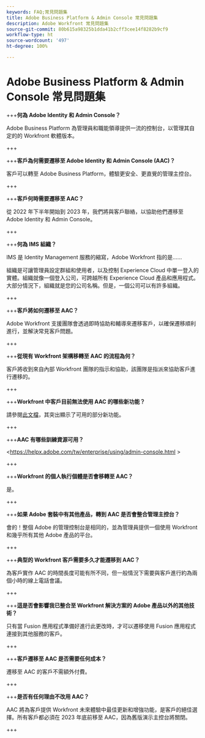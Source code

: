 ```yaml
---
keywords: FAQ;常見問題集
title: Adobe Business Platform & Admin Console 常見問題集
description: Adobe Workfront 常見問題集
source-git-commit: 80b615a98325b1dda41b2cff3cee14f8282b9cf9
workflow-type: ht
source-wordcount: '497'
ht-degree: 100%

---
```


# Adobe Business Platform &amp; Admin Console 常見問題集

+++**何為 Adobe Identity 和 Admin Console？**

Adobe Business Platform 為管理員和職能領導提供一流的控制台，以管理其自定的的 Workfront 軟體版本。

+++

+++**客戶為何需要遷移至 Adobe Identity 和 Admin Console (AAC)？**

客戶可以轉至 Adobe Business Platform，體驗更安全、更直覺的管理主控台。

+++

+++**客戶何時需要遷移至 AAC？**

從 2022 年下半年開始到 2023 年，我們將與客戶聯絡，以協助他們遷移至 Adobe Identity 和 Admin Console。

+++

+++**何為 IMS 組織？**

IMS 是 Identity Management 服務的縮寫，Adobe Workfront 指的是……

組織是可讓管理員設定群組和使用者，以及控制 Experience Cloud 中單一登入的實體。組織就像一個登入公司，可跨越所有 Experience Cloud 產品和應用程式。大部分情況下，組織就是您的公司名稱。但是，一個公司可以有許多組織。

+++

+++**客戶將如何遷移至 AAC？**

Adobe Workfront 支援團隊會透過即時協助和輔導來遷移客戶，以確保遷移順利進行，並解決常見客戶問題。

+++

+++**從現有 Workfront 架構移轉至 AAC 的流程為何？**

客戶將收到來自內部 Workfront 團隊的指示和協助，該團隊是指派來協助客戶進行遷移的。

+++

+++**Workfront 中客戶目前無法使用 AAC 的哪些新功能？**

請參閱[此文檔](overview.md)，其突出顯示了可用的部分新功能。

+++

+++**AAC 有哪些訓練資源可用？**

&lt;https://helpx.adobe.com/tw/enterprise/using/admin-console.html >

+++

+++**Workfront 的個人執行個體是否會移轉至 AAC？**

是。

+++

+++**如果 Adobe 套裝中有其他產品，轉到 AAC 是否會整合管理主控台？**

會的！整個 Adobe 的管理控制台是相同的，並為管理員提供一個使用 Workfront 和幾乎所有其他 Adobe 產品的平台。

+++

+++**典型的 Workfront 客戶需要多久才能遷移到 AAC？**

為客戶實作 AAC 的時間長度可能有所不同，但一般情況下需要與客戶進行約為兩個小時的線上電話會議。

+++

+++**這是否會影響我已整合至 Workfront 解決方案的 Adobe 產品以外的其他技術？**

只有當 Fusion 應用程式準備好進行此更改時，才可以遷移使用 Fusion 應用程式連接到其他服務的客戶。

+++

+++**客戶遷移至 AAC 是否需要任何成本？**

遷移至 AAC 的客戶不需額外付費。

+++

+++**是否有任何理由不改用 AAC？**

AAC 將為客戶提供 Workfront 未來體驗中最佳更新和增強功能，是客戶的絕佳選擇。所有客戶都必須在 2023 年底前移至 AAC，因為舊版演示主控台將關閉。

+++
